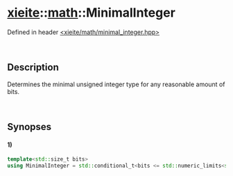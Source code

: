# [xieite](../../xieite.md)\:\:[math](../../math.md)\:\:MinimalInteger
Defined in header [<xieite/math/minimal_integer.hpp>](../../../include/xieite/math/minimal_integer.hpp)

&nbsp;

## Description
Determines the minimal unsigned integer type for any reasonable amount of bits.

&nbsp;

## Synopses
#### 1)
```cpp
template<std::size_t bits>
using MinimalInteger = std::conditional_t<bits <= std::numeric_limits<std::uint8_t>::digits, std::uint8_t, std::conditional_t<bits <= std::numeric_limits<std::uint16_t>::digits, std::uint16_t, std::conditional_t<bits <= std::numeric_limits<std::uint32_t>::digits, std::uint32_t, std::uint64_t>>>;
```
